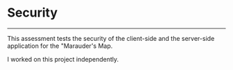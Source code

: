 # Security
---
This assessment tests the security of the client-side and the server-side application for the "Marauder's Map.

I worked on this project independently.  